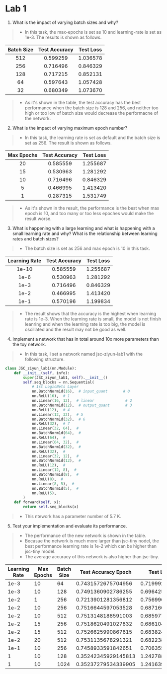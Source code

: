 # Lab 1
1. What is the impact of varying batch sizes and why?
>* In this task, the max-epochs is set as 10 and learning-rate is set as 1e-3. The results is shown as follows.

| Batch Size | Test Accuracy | Test Loss |
|:----------:|:-------------:|:---------:|
| 512        | 0.599259      | 1.036578  |
| 256        | 0.716496      | 0.846329  |
| 128        | 0.717215      | 0.852131  |
| 64         | 0.597643      | 1.057428  |
| 32         | 0.680349      | 1.073670  |
>* As it's shown in the table, the test accuracy has the best performance when the batch size is 128 and 256, and neither too high or too low of batch size would decrease the performacne of the network. 

2. What is the impact of varying maximum epoch number?
>* In this task, the learning rate is set as default and the batch size is set as 256. The result is shown as follows.

|Max Epochs| Test Accuracy | Test Loss |
|:----------:|:-------------:|:---------:|
| 20         | 0.585559         | 1.255687      |
| 15         | 0.530963         | 1.281292      |
| 10         | 0.716496         | 0.846329      |
| 5          | 0.466995         | 1.413420      |
| 1          | 0.287315         | 1.531749      |
>* As it's shown in the result, the performance is the best when max epoch is 10, and too many or too less epoches would make the result worse.

3. What is happening with a large learning and what is happening with a small learning rate and why? What is the relationship between learning rates and batch sizes?
>* The batch size is set as 256 and max epoch is 10 in this task.

|Learning Rate| Test Accuracy | Test Loss |
|:----------:|:-------------:|:---------:|
| 1e-10  | 0.585559      | 1.255687  |
| 1e-6      | 0.530963      | 1.281292  |
| 1e-3         | 0.716496      | 0.846329  |
| 1e-2          | 0.466995      | 1.413420  |
| 1e-1          | 0.570196      | 1.199834  |


>* The result shows that the accuracy is the highest when learning rate is 1e-3. When the learning rate is small, the model is not finish leanring and when the learning rate is too big, the model is oscillated and the result may not be good as well.

4. Implement a network that has in total around 10x more parameters than the toy network.
>* In this task, I set a network named jsc-ziyun-lab1 with the following structure.
```python
class JSC_ziyun_lab1(nn.Module):
    def __init__(self, info):
        super(JSC_ziyun_lab1, self).__init__()
        self.seq_blocks = nn.Sequential(
            # 1st LogicNets Layer
            nn.BatchNorm1d(16),  # input_quant       # 0
            nn.ReLU(16),  # 1
            nn.Linear(16, 12),  # linear              # 2
            nn.BatchNorm1d(12),  # output_quant       # 3
            nn.ReLU(12),  # 4
            nn.Linear(12, 32),  # 5
            nn.BatchNorm1d(32),  # 6
            nn.ReLU(32),  # 7
            nn.Linear(32, 64),  #
            nn.BatchNorm1d(64),  #
            nn.ReLU(64),  # 
            nn.Linear(64, 32),  # 
            nn.BatchNorm1d(32),  # 
            nn.ReLU(32),  # 
            nn.Linear(32, 12),  # 
            nn.BatchNorm1d(12),  # 
            nn.ReLU(12),  # 
            nn.Linear(12, 8),  # 
            nn.BatchNorm1d(8),  # 
            nn.ReLU(8),  # 
            nn.Linear(8, 5),  # 
            nn.BatchNorm1d(5),  # 
            nn.ReLU(5),
        )
    def forward(self, x):
        return self.seq_blocks(x)
```
>* This ntework has a parameter number of 5.7 K.

5. Test your implementation and evaluate its performance.
>* The performance of the new network is shown in the table.
>* Becasue the network is much more larger than jsc-tiny nodel, the best performance learning rate is 1e-2 which can be higher than jsc-tiny model.
>* The average accuracy of this network is also higher than jsc-tiny.

| Learning Rate | Max Epochs | Batch Size | Test Accuracy Epoch   | Test Loss Epoch     |
|---------------|------------|------------|-----------------------|---------------------|
| 1e-3          | 10         | 64         | 0.7431572675704956    | 0.7199923396110535  |
| 1e-3          | 10         | 128        | 0.7491360902786255    | 0.6964259147644043  |
| 1e-2          | 1          | 256        | 0.7213901281356812    | 0.7569963335990906  |
| 1e-2          | 10         | 256        | 0.7516644597053528    | 0.6871607899665833  |
| 1e-2          | 10         | 512        | 0.7513148188591003    | 0.6859774589538574  |
| 1e-2          | 15         | 256        | 0.7518620491027832    | 0.6861042380332947  |
| 1e-2          | 15         | 512        | 0.7526625990867615    | 0.6838246583938599  |
| 1e-2          | 20         | 512        | 0.7531135678291321    | 0.6822382211685181  |
| 1e-1          | 10         | 256        | 0.7458933591842651    | 0.7063556909561157  |
| 1             | 10         | 128        | 0.35242345929145813   | 1.2427880764007568  |
| 1             | 10         | 1024       | 0.35237279534339905   | 1.2416390180587769  |
